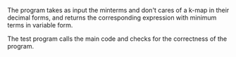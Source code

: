 The program takes as input the minterms and don't cares of a k-map in their decimal forms, and returns the corresponding expression with minimum terms in variable form.

The test program calls the main code and checks for the correctness of the program.
